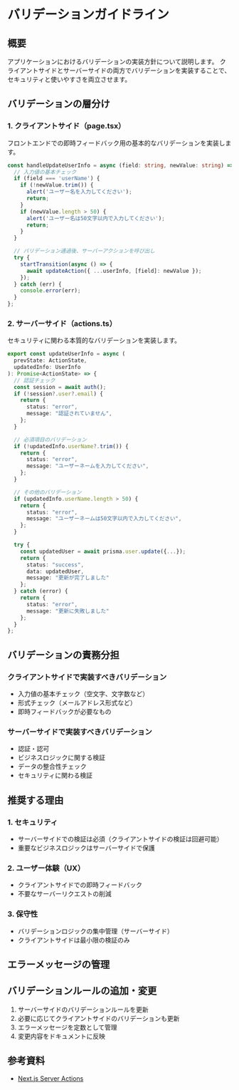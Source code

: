 # バリデーションガイドライン

## 概要
アプリケーションにおけるバリデーションの実装方針について説明します。
クライアントサイドとサーバーサイドの両方でバリデーションを実装することで、セキュリティと使いやすさを両立させます。

## バリデーションの層分け

### 1. クライアントサイド（page.tsx）
フロントエンドでの即時フィードバック用の基本的なバリデーションを実装します。

```typescript
const handleUpdateUserInfo = async (field: string, newValue: string) => {
  // 入力値の基本チェック
  if (field === 'userName') {
    if (!newValue.trim()) {
      alert('ユーザー名を入力してください');
      return;
    }
    if (newValue.length > 50) {
      alert('ユーザー名は50文字以内で入力してください');
      return;
    }
  }

  // バリデーション通過後、サーバーアクションを呼び出し
  try {
    startTransition(async () => {
      await updateAction({ ...userInfo, [field]: newValue });
    });
  } catch (err) {
    console.error(err);
  }
};
```

### 2. サーバーサイド（actions.ts）
セキュリティに関わる本質的なバリデーションを実装します。

```typescript
export const updateUserInfo = async (
  prevState: ActionState, 
  updatedInfo: UserInfo
): Promise<ActionState> => {
  // 認証チェック
  const session = await auth();
  if (!session?.user?.email) {
    return {
      status: "error",
      message: "認証されていません",
    };
  }

  // 必須項目のバリデーション
  if (!updatedInfo.userName?.trim()) {
    return {
      status: "error",
      message: "ユーザーネームを入力してください",
    };
  }

  // その他のバリデーション
  if (updatedInfo.userName.length > 50) {
    return {
      status: "error",
      message: "ユーザーネームは50文字以内で入力してください",
    };
  }

  try {
    const updatedUser = await prisma.user.update({...});
    return {
      status: "success",
      data: updatedUser,
      message: "更新が完了しました"
    };
  } catch (error) {
    return {
      status: "error",
      message: "更新に失敗しました"
    };
  }
};
```

## バリデーションの責務分担

### クライアントサイドで実装すべきバリデーション
- 入力値の基本チェック（空文字、文字数など）
- 形式チェック（メールアドレス形式など）
- 即時フィードバックが必要なもの

### サーバーサイドで実装すべきバリデーション
- 認証・認可
- ビジネスロジックに関する検証
- データの整合性チェック
- セキュリティに関わる検証

## 推奨する理由

### 1. セキュリティ
- サーバーサイドでの検証は必須（クライアントサイドの検証は回避可能）
- 重要なビジネスロジックはサーバーサイドで保護

### 2. ユーザー体験（UX）
- クライアントサイドでの即時フィードバック
- 不要なサーバーリクエストの削減

### 3. 保守性
- バリデーションロジックの集中管理（サーバーサイド）
- クライアントサイドは最小限の検証のみ

## エラーメッセージの管理
<!-- TODO エラーメッセージの管理方法を検討 -->

## バリデーションルールの追加・変更

1. サーバーサイドのバリデーションルールを更新
2. 必要に応じてクライアントサイドのバリデーションも更新
3. エラーメッセージを定数として管理
4. 変更内容をドキュメントに反映

## 参考資料
- [Next.js Server Actions](https://nextjs.org/docs/app/api-reference/functions/server-actions)
